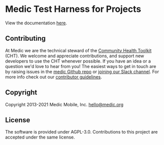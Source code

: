 # Medic Test Harness for Projects

View the documentation [here](https://htmlpreview.github.io/?https://raw.githubusercontent.com/medic/medic-conf-test-harness/blob/master/out/index.html).

## Contributing

At Medic we are the technical steward of the [Community Health Toolkit](https://communityhealthtoolkit.org) (CHT). We welcome and appreciate contributions, and support new developers to use the CHT whenever possible. If you have an idea or a question we'd love to hear from you! The easiest ways to get in touch are by raising issues in the [medic Github repo](https://github.com/medic/cht-core/issues) or [joining our Slack channel](https://communityhealthtoolkit.org/slack). For more info check out our [contributor guidelines](CONTRIBUTING.md).

## Copyright

Copyright 2013-2021 Medic Mobile, Inc. <hello@medic.org>

## License

The software is provided under AGPL-3.0. Contributions to this project are accepted under the same license.
